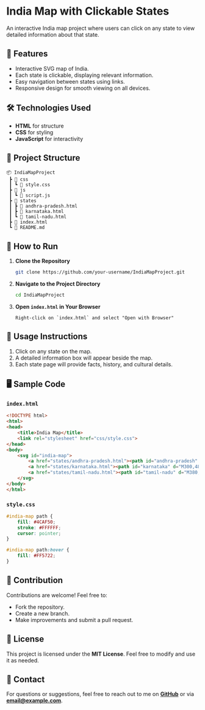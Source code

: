 # India Map with Clickable States

An interactive India map project where users can click on any state to view detailed information about that state.

## 🌟 Features
- Interactive SVG map of India.
- Each state is clickable, displaying relevant information.
- Easy navigation between states using links.
- Responsive design for smooth viewing on all devices.

## 🛠️ Technologies Used
- **HTML** for structure
- **CSS** for styling
- **JavaScript** for interactivity

## 📂 Project Structure
```
📦 IndiaMapProject
 ┣ 📂 css
 ┃ ┗ 📄 style.css
 ┣ 📂 js
 ┃ ┗ 📄 script.js
 ┣ 📂 states
 ┃ ┣ 📄 andhra-pradesh.html
 ┃ ┣ 📄 karnataka.html
 ┃ ┗ 📄 tamil-nadu.html
 ┣ 📄 index.html
 ┗ 📄 README.md
```

## 🚀 How to Run
1. **Clone the Repository**
   ```bash
   git clone https://github.com/your-username/IndiaMapProject.git
   ```

2. **Navigate to the Project Directory**
   ```bash
   cd IndiaMapProject
   ```

3. **Open `index.html` in Your Browser**
   ```
   Right-click on `index.html` and select "Open with Browser"
   ```

## 🔎 Usage Instructions
1. Click on any state on the map.
2. A detailed information box will appear beside the map.
3. Each state page will provide facts, history, and cultural details.

## 🖥️ Sample Code
### `index.html`
```html
<!DOCTYPE html>
<html>
<head>
    <title>India Map</title>
    <link rel="stylesheet" href="css/style.css">
</head>
<body>
    <svg id="india-map">
        <a href="states/andhra-pradesh.html"><path id="andhra-pradesh" d="M350,500 L400,480 L450,500..."></path></a>
        <a href="states/karnataka.html"><path id="karnataka" d="M300,480 L350,500 L380,560..."></path></a>
        <a href="states/tamil-nadu.html"><path id="tamil-nadu" d="M380,560 L430,550 L440,600..."></path></a>
    </svg>
</body>
</html>
```

### `style.css`
```css
#india-map path {
    fill: #4CAF50;
    stroke: #FFFFFF;
    cursor: pointer;
}

#india-map path:hover {
    fill: #FF5722;
}
```

## 📝 Contribution
Contributions are welcome! Feel free to:
- Fork the repository.
- Create a new branch.
- Make improvements and submit a pull request.

## 📄 License
This project is licensed under the **MIT License**. Feel free to modify and use it as needed.

## 📧 Contact
For questions or suggestions, feel free to reach out to me on **[GitHub](https://github.com/Krishnendu-Ghosh-Web)** or via **email@example.com**.

